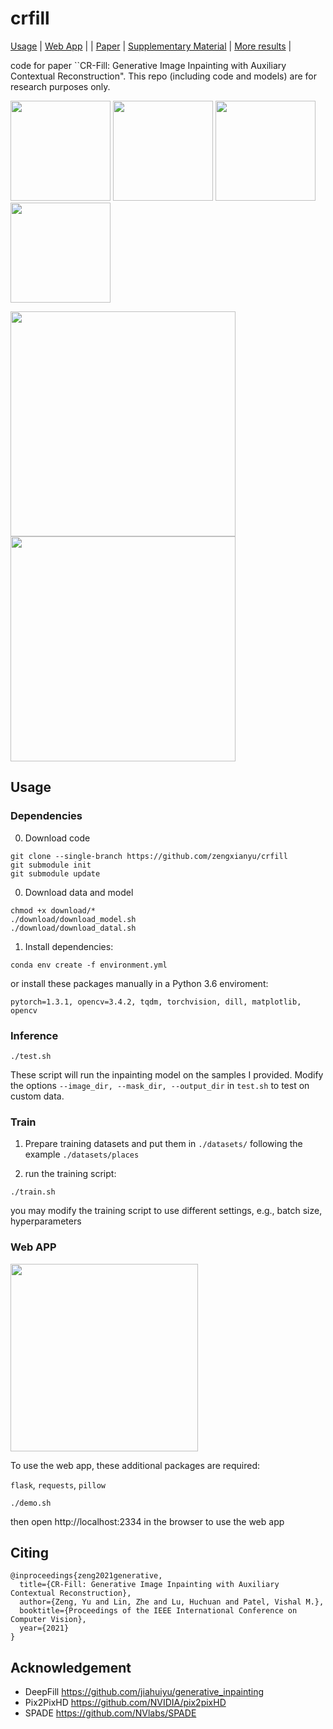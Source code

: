 # crfill

[Usage](#basic-usage) | [Web App](#web-app) | | [Paper](https://arxiv.org/pdf/2011.12836.pdf) | [Supplementary Material](https://maildluteducn-my.sharepoint.com/:b:/g/personal/zengyu_mail_dlut_edu_cn/Eda8Q_v7OSNMj0nr2iG7TmABvxLOtAPwVDdk5mjl7c-IFw?e=Cvki0I) | [More results](viscmp.md) |

code for paper ``CR-Fill: Generative Image Inpainting with Auxiliary Contextual Reconstruction". This repo (including code and models) are for research purposes only. 

<img src="https://s3.ax1x.com/2020/11/27/DrVxIO.png" width="160"> <img src="https://s3.ax1x.com/2020/11/27/DrZ9RH.png" width="160"> 
<img src="https://s3.ax1x.com/2020/11/27/DrZlyn.png" width="160"> <img src="https://s3.ax1x.com/2020/11/27/DrZGwV.png" width="160"> 

<img src="https://s3.ax1x.com/2020/11/27/DrZtFU.png" width="360"> <img src="https://s3.ax1x.com/2020/11/27/DrZdSJ.png" width="360"> 

## Usage

### Dependencies
0. Download code
```
git clone --single-branch https://github.com/zengxianyu/crfill
git submodule init
git submodule update
```

0. Download data and model
```
chmod +x download/*
./download/download_model.sh
./download/download_datal.sh
```

1. Install dependencies:
```
conda env create -f environment.yml
```
or install these packages manually in a Python 3.6 enviroment: 

```pytorch=1.3.1, opencv=3.4.2, tqdm, torchvision, dill, matplotlib, opencv```


### Inference

```
./test.sh
```

These script will run the inpainting model on the samples I provided. Modify the options ```--image_dir, --mask_dir, --output_dir``` in ```test.sh``` to test on custom data. 

### Train
1. Prepare training datasets and put them in ```./datasets/``` following the example ```./datasets/places```

2. run the training script:
```
./train.sh
```

you may modify the training script to use different settings, e.g., batch size, hyperparameters


### Web APP
<img src="https://s3.ax1x.com/2020/11/27/DrVLs1.png" width=300>

To use the web app, these additional packages are required: 

```flask```, ```requests```, ```pillow```


```
./demo.sh
```

then open http://localhost:2334 in the browser to use the web app

## Citing
```
@inproceedings{zeng2021generative,
  title={CR-Fill: Generative Image Inpainting with Auxiliary Contextual Reconstruction},
  author={Zeng, Yu and Lin, Zhe and Lu, Huchuan and Patel, Vishal M.},
  booktitle={Proceedings of the IEEE International Conference on Computer Vision},
  year={2021}
}
```

## Acknowledgement

* DeepFill https://github.com/jiahuiyu/generative_inpainting
* Pix2PixHD https://github.com/NVIDIA/pix2pixHD
* SPADE https://github.com/NVlabs/SPADE
